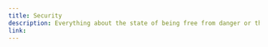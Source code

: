 ```yaml
---
title: Security
description: Everything about the state of being free from danger or threat.
link:
---
```

